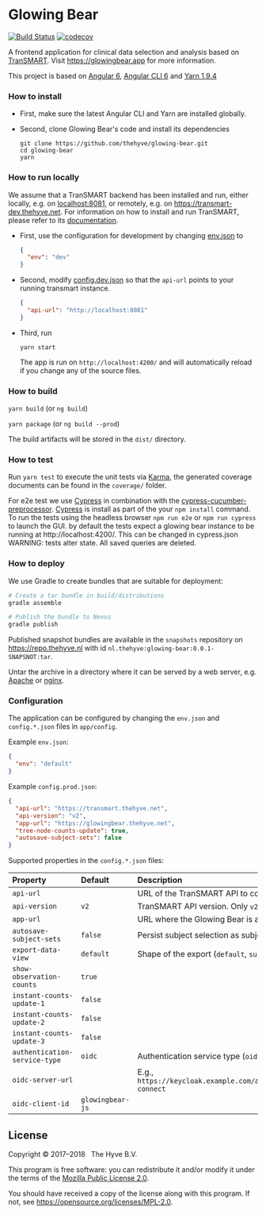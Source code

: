 # Glowing Bear
[![Build Status](https://travis-ci.org/thehyve/glowing-bear.svg?branch=master)](https://travis-ci.org/thehyve/glowing-bear/branches)
[![codecov](https://codecov.io/gh/thehyve/glowing-bear/branch/dev/graph/badge.svg)](https://codecov.io/gh/thehyve/glowing-bear)

A frontend application for clinical data selection and analysis 
based on [TranSMART]. Visit https://glowingbear.app for more information.

This project is based on [Angular 6](https://github.com/angular/angular), 
[Angular CLI 6](https://github.com/angular/angular-cli) and 
[Yarn 1.9.4](https://github.com/yarnpkg/yarn/releases)


### How to install
* First, make sure the latest Angular CLI and Yarn are installed globally.

* Second, clone Glowing Bear's code and install its dependencies
    ```
    git clone https://github.com/thehyve/glowing-bear.git
    cd glowing-bear
    yarn
    ```


### How to run locally
We assume that a TranSMART backend has been installed and run,
either locally, e.g. on [localhost:8081](localhost:8081), 
or remotely, e.g. on https://transmart-dev.thehyve.net. 
For information on how to install and run TranSMART, 
please refer to its [documentation](https://github.com/thehyve/transmart-core).

* First, use the configuration for development 
by changing [env.json](src/app/config/env.json) to

    ```json
    {
      "env": "dev"
    }
    ```

* Second, modify [config.dev.json](src/app/config/config.dev.json) 
so that the `api-url` points to your running transmart instance.

    ```json
    {
      "api-url": "http://localhost:8081"
    }
    ```

* Third, run
    ```
    yarn start
    ```
    The app is run on `http://localhost:4200/` and 
    will automatically reload if you change any of the source files.



### How to build
`yarn build` (or `ng build`)

`yarn package` (or `ng build --prod`)

The build artifacts will be stored in the `dist/` directory.



### How to test
Run `yarn test` to execute the unit tests via [Karma], 
the generated coverage documents can be found in the `coverage/` folder.

For e2e test we use [Cypress] in combination with the [cypress-cucumber-preprocessor].
[Cypress] is install as part of the your `npm install` command. 
To run the tests using the headless browser `npm run e2e` or `npm run cypress` to launch the GUI.
by default the tests expect a glowing bear instance to be running at http://localhost:4200/. This can be changed in cypress.json
WARNING: tests alter state. All saved queries are deleted.



### How to deploy
We use Gradle to create bundles that are suitable for deployment:

```bash
# Create a tar bundle in build/distributions
gradle assemble

# Publish the bundle to Nexus
gradle publish
```

Published snapshot bundles are available in the `snapshots` repository
on https://repo.thehyve.nl with id `nl.thehyve:glowing-bear:0.0.1-SNAPSNOT:tar`.

Untar the archive in a directory where it can be served by a web server,
e.g. [Apache] or [nginx].



### Configuration

The application can be configured by changing the `env.json` and `config.*.json`
files in `app/config`.

Example `env.json`:

```json
{
  "env": "default"
}
```
Example `config.prod.json`:

```json
{
  "api-url": "https://transmart.thehyve.net",
  "api-version": "v2",
  "app-url": "https://glowingbear.thehyve.net",
  "tree-node-counts-update": true,
  "autosave-subject-sets": false
}
```

Supported properties in the `config.*.json` files:

| Property                  | Default   | Description |
|:------------------------- |:--------- |:----------- |
| `api-url`                 |           | URL of the TranSMART API to connect to. |
| `api-version`             | `v2`      | TranSMART API version. Only `v2` is supported. |
| `app-url`                 |           | URL where the Glowing Bear is accessible for the user.|
| `autosave-subject-sets`   | `false`   | Persist subject selection as subject set automatically. |
| `export-data-view`        | `default` | Shape of the export (`default`, `surveyTable`). |
| `show-observation-counts` | `true`    | |
| `instant-counts-update-1` | `false`   | |
| `instant-counts-update-2` | `false`   | |
| `instant-counts-update-3` | `false`   | |
| `authentication-service-type` | `oidc`  | Authentication service type (`oidc`, `transmart`) |
| `oidc-server-url`         |           | E.g., `https://keycloak.example.com/auth/realms/{realm}/protocol/openid-connect` |
| `oidc-client-id`          | `glowingbear-js` | |


## License

Copyright &copy; 2017&ndash;2018 &nbsp; The Hyve B.V.

This program is free software: you can redistribute it and/or modify
it under the terms of the [Mozilla Public License 2.0](LICENSE).

You should have received a copy of the license along with this program. 
If not, see https://opensource.org/licenses/MPL-2.0.


[tranSMART]: https://github.com/thehyve/transmart-core
[Angular CLI]: https://github.com/angular/angular-cli
[Protractor]: http://www.protractortest.org
[Karma]: https://karma-runner.github.io
[cucumber-js]: https://github.com/cucumber/cucumber-js
[nginx]: https://nginx.org
[Apache]: https://httpd.apache.org
[Cypress]: https://www.cypress.io/
[cypress-cucumber-preprocessor]: https://github.com/TheBrainFamily/cypress-cucumber-preprocessor
